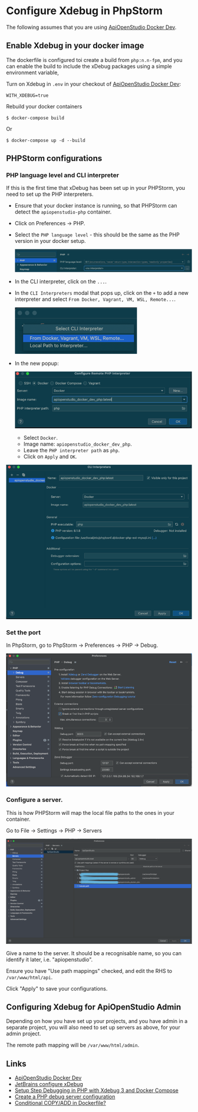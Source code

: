Configure Xdebug in PhpStorm
============================

The following assumes that you are using
[ApiOpenStudio Docker Dev][docker_dev].

Enable Xdebug in your docker image
----------------------------------

The dockerfile is configured toi create a build from `php:n.n-fpm`, and you can
enable the build to include the xDebug packages using a simple environment
variable,

Turn on Xdebug in `.env` in your checkout of
[ApiOpenStudio Docker Dev][docker_dev]:

    WITH_XDEBUG=true

Rebuild your docker containers

    $ docker-compose build

Or

    $ docker-compose up -d --build

PHPStorm configurations
-----------------------

### PHP language level and CLI interpreter

If this is the first time that xDebug has been set up in your PHPStorm, you
need to set up the PHP interpreters.

* Ensure that your docker instance is running, so that PHPStorm can detect the
  `apiopenstudio-php` container.
* Click on Preferences -> PHP.
* Select the `PHP language level` - this should be the same as the PHP version
  in your docker setup.

  ![PHP language level][xdebug_set_php_language_level]
* In the CLI interpreter, click on the `...`.
* In the `CLI Interpreters` modal that pops up, click on the `+` to add a new
  interpreter and select `From Docker, Vagrant, VM, WSL, Remote...`.

  ![Select CLI interpreter][xdebug_select_cli_interpreter]
* In the new popup:

  ![xdebug_configure_cli_interpreter][xdebug_configure_cli_interpreter]
  * Select `Docker`.
  * Image name: `apiopenstudio_docker_dev_php`.
  * Leave the `PHP interpreter path` as `php`.
  * Click on `Apply` and `OK`.

![CLI interpreters][xdebug_cli_interpreters]

### Set the port

In PhpStorm, go to PhpStorm -> Preferences -> PHP -> Debug.

![Set xDebug port][xdebug_set_port]

### Configure a server.

This is how PHPStorm will map the local file paths to the ones in your
container.

Go to File -> Settings -> PHP -> Servers

![Configure the xDebug server][xdebug_server]

Give a name to the server. It should be a recognisable name, so you can identify
it later, i.e. "apiopenstudio".

Ensure you have "Use path mappings" checked, and edit the RHS to
`/var/www/html/api`.

Click "Apply" to save your configurations.

Configuring Xdebug for ApiOpenStudio Admin
------------------------------------------

Depending on how you have set up your projects, and you have admin in a
separate project, you will also need to set up servers as above, for your admin
project.

The remote path mapping will be `/var/www/html/admin`.

Links
-----

* [ApiOpenStudio Docker Dev][docker_dev]
* [JetBrains configure xDebug][jetbrains_configure_xdebug]
* [Setup Step Debugging in PHP with Xdebug 3 and Docker Compose][setup_step_debugging_php_xdebug3_docker]
* [Create a PHP debug server configuration][creating_a_php_debug_server_configuration]
* [Conditional COPY/ADD in Dockerfile?][conditional_copy_add_in_dockerfile]

[docker_dev]: [https://gitlab.com/apiopenstudio/apiopenstudio_docker_dev]
[jetbrains_configure_xdebug]: https://www.jetbrains.com/help/phpstorm/configuring-xdebug.html
[setup_step_debugging_php_xdebug3_docker]: https://matthewsetter.com/setup-step-debugging-php-xdebug3-docker
[creating_a_php_debug_server_configuration]: https://www.jetbrains.com/help/phpstorm/creating-a-php-debug-server-configuration.html
[conditional_copy_add_in_dockerfile]: https://www.py4u.net/discuss/1621084
[xdebug_set_php_language_level]: images/xdebug_php_language_level.png
[xdebug_select_cli_interpreter]: images/xdebug_select_cli_interpreter.png
[xdebug_configure_cli_interpreter]: images/xdebug_configure_cli_interpreter.png
[xdebug_cli_interpreters]: images/xdebug_cli_interpreters.png
[xdebug_set_port]: images/xdebug_port.png
[xdebug_server]: images/xdebug_server.png
